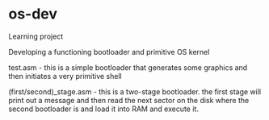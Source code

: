os-dev
======

Learning project

Developing a functioning bootloader and primitive OS kernel

test.asm - this is a simple bootloader that generates some graphics and then initiates a very primitive shell

(first/second)_stage.asm - this is a two-stage bootloader. the first stage will print out a message and then read the next sector on the disk where the second bootloader is and load it into RAM and execute it.
